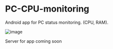 # PC-CPU-monitoring

Android app for PC status monitoring. (CPU, RAM).

![image](https://user-images.githubusercontent.com/31764930/147558751-e31f1120-9189-418b-be5e-7334a61b9473.png)

Server for app coming soon
